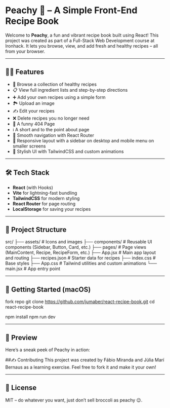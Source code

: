 # Peachy 🍑 – A Simple Front-End Recipe Book

Welcome to **Peachy**, a fun and vibrant recipe book built using React! This project was created as part of a Full-Stack Web Development course at Ironhack. It lets you browse, view, and add fresh and healthy recipes – all from your browser.

---

## 🧑‍🍳 Features

- 🧾 Browse a collection of healthy recipes
- 📋 View full ingredient lists and step-by-step directions
- ➕ Add your own recipes using a simple form
- 🏞️ Upload an image
- ✍️ Edit your recipes
- ❌ Delete recipes you no longer need
- 🥦 A funny 404 Page
- ℹ️ A short and to the point about page
- 🧭 Smooth navigation with React Router
- 📱 Responsive layout with a sidebar on desktop and mobile menu on smaller screens
- 🎨 Stylish UI with TailwindCSS and custom animations

---

## 🛠️ Tech Stack

- **React** (with Hooks)
- **Vite** for lightning-fast bundling
- **TailwindCSS** for modern styling
- **React Router** for page routing
- **LocalStorage** for saving your recipes

---

## 📁 Project Structure
src/ 
├── assets/ # Icons and images 
├── components/ # Reusable UI components (Sidebar, Button, Card, etc.) 
├── pages/ # Page views (MainContent, Recipe, RecipeForm, etc.) 
├── App.jsx # Main app layout and routing 
├── recipes.json # Starter data for recipes 
├── index.css # Base styles 
├── App.css # Tailwind utilities and custom animations 
└── main.jsx # App entry point

---

## 🚀 Getting Started (macOS)

fork repo
git clone https://github.com/jumaber/react-recipe-book.git
cd react-recipe-book

npm install
npm run dev

---

## 📸 Preview
Here’s a sneak peek of Peachy in action:

##✍️ Contributing
This project was created by Fábio Miranda and Júlia Marí Bernaus as a learning exercise. Feel free to fork it and make it your own!

---

## 📄 License
MIT – do whatever you want, just don’t sell broccoli as peachy 😉.
